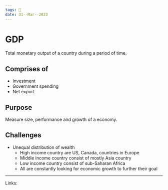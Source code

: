```yaml
---
tags: 🌱
date: 31--Mar--2023
---
```


# GDP

Total monetary output of a country during a period of time.

## Comprises of
- Investment
- Government spending
- Net export

## Purpose
Measure size, performance and growth of a economy.

## Challenges
 - Unequal distribution of wealth
    - High income country are US, Canada, countries in Europe
    - Middle income country consist of mostly Asia country
    - Low income country consist of sub-Saharan Africa
    - All are constantly looking for economic growth to further their goal

---
Links: 
